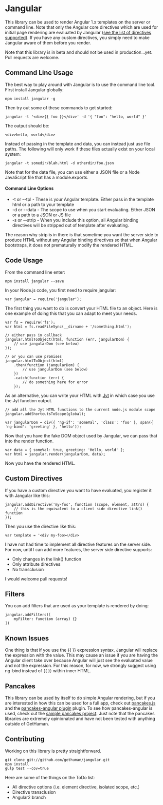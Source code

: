 
Jangular
==========

This library can be used to render Angular 1.x templates on the server or command line.
Note that only the Angular core directives which are used for initial page rendering
are evaluated by Jangular ([see the list of directives supported](https://github.com/gethuman/jangular/tree/master/lib/directives)).
If you have any custom directives, you simply need to make
Jangular aware of them before you render.

Note that this library is in beta and should not be used in production...yet. Pull
requests are welcome.

## Command Line Usage

The best way to play around with Jangular is to use the command line tool. First install
Jangular globally:

```
npm install jangular -g
```

Then try out some of these commands to get started:

```
jangular -t '<div>{{ foo }}</div>' -d '{ "foo": "hello, world" }'
```

The output should be:

```
<div>hello, world</div>
```

Instead of passing in the template and data, you can instead just use file paths.
The following will only work if these files actually exist on your local system:

```
jangular -t somedir/blah.html -d otherdir/foo.json
```

Note that for the data file, you can use either a JSON file or a Node JavaScript
file that has a module.exports.

#### Command Line Options

* -t or --tpl - These is your Angular template. Either pass in the template html or a path to your template
* -d or --data - The scope to use when you start evaluating. Either JSON or a path to a JSON or JS file
* -s or --strip - When you include this option, all Angular binding directives will be stripped out of template after evaluating.

The reason why strip is in there is that sometime you want the server side to
produce HTML without any Angular binding directives so that when Angular bootstraps, it does
not prematurally modify the rendered HTML.

## Code Usage

From the command line enter:

```
npm install jangular --save
```

In your Node.js code, you first need to require jangular:

```
var jangular = require('jangular');
```

The first thing you want to do is convert your HTML file to an object. Here is one
example of doing this that you can adapt to meet your needs.

```
var fs = require('fs');
var html = fs.readFileSync(__dirname + '/something.html');

// either pass in callback
jangular.htmlToObject(html, function (err, jangularDom) {
    // use jangularDom (see below)
});

// or you can use promises
jangular.htmlToObject(html)
    .then(function (jangularDom) {
        // use jangularDom (see below)
    })
    .catch(function (err) {
        // do something here for error
    });

```

As an alternative, you can write your HTML with [Jyt](https://github.com/gethuman/jyt)
in which case you use the Jyt function output.

```
// add all the Jyt HTML functions to the current node.js module scope
jangular.addShortcutsToScope(global);

var jangularDom = div({ 'ng-if': 'someVal', 'class': 'foo' }, span({ 'ng-bind': 'greeting' }, 'hello'));
```

Now that you have the fake DOM object used by Jangular, we can pass that into the render function.

```
var data = { someVal: true, greeting: 'Hello, world' };
var html = jangular.render(jangularDom, data);

```

Now you have the rendered HTML.

## Custom Directives

If you have a custom directive you want to have evaluated, you register it
with Jangular like this:

```
jangular.addDirective('my-foo', function (scope, element, attrs) {
    // this is the equivalent to a client side directive link() function
});
```

Then you use the directive like this:

```
var template = '<div my-foo></div>
```

I have not had time to implement all directive features on the server side.
For now, until I can add more features, the server side directive supports:

* Only changes in the link() function
* Only attribute directives
* No transclusion

I would welcome pull requests!

## Filters

You can add filters that are used as your template is rendered by doing:

```
jangular.addFilters([
    myFilter: function (array) {}
])
```

## Known Issues

One thing is that if you use the {{ }} expression syntax, Jangular will replace the
expression with the value. This may cause an issue if you are having the Angular
client take over because Angular will just see the evaluated value and not the
expression. For this reason, for now, we strongly suggest using ng-bind instead
of {{ }} within inner HTML.

## Pancakes

This library can be used by itself to do simple Angular rendering, but if you are
interested in how this can be used for a full app, check out [pancakes.js](https://github.com/gethuman/pancakes)
and the [pancakes-angular plugin](https://github.com/gethuman/pancakes-angular) plugin.
To see how pancakes-angular is used, check out the
[sample pancakes project](https://github.com/gethuman/pancakes-sample). Just note that
the pancakes libraries are extremely opinionated and have not been tested with
anything outside of GetHuman.

## Contributing

Working on this library is pretty straightforward.

```
git clone git://github.com/gethuman/jangular.git
npm install
gulp test --cov=true
```

Here are some of the things on the ToDo list:

* All directive options (i.e. element directive, isolated scope, etc.)
* Directive transclusion
* Angular2 branch
